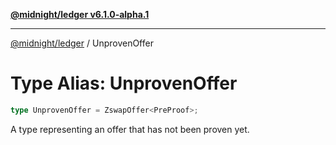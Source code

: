 [**@midnight/ledger v6.1.0-alpha.1**](../README.md)

***

[@midnight/ledger](../globals.md) / UnprovenOffer

# Type Alias: UnprovenOffer

```ts
type UnprovenOffer = ZswapOffer<PreProof>;
```

A type representing an offer that has not been proven yet.
